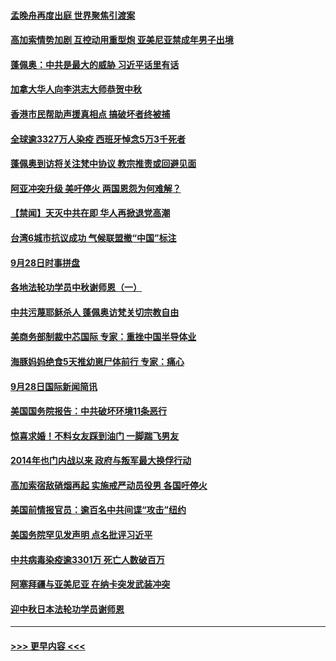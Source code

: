 #### [孟晚舟再度出庭 世界聚焦引渡案](../pages/prog202/a102951590.md?t=09291351) 
#### [高加索情势加剧 互控动用重型炮 亚美尼亚禁成年男子出境](../pages/prog202/a102951487.md?t=09291351) 
#### [蓬佩奥：中共是最大的威胁 习近平话里有话](../pages/prog202/a102951496.md?t=09291351) 
#### [加拿大华人向李洪志大师恭贺中秋](../pages/prog202/a102951489.md?t=09291351) 
#### [香港市民帮助声援真相点 搞破坏者终被捕](../pages/prog202/a102951433.md?t=09291351) 
#### [全球逾3327万人染疫 西班牙悼念5万3千死者](../pages/prog202/a102951081.md?t=09291351) 
#### [蓬佩奥到访将关注梵中协议 教宗推责或回避见面](../pages/prog202/a102951234.md?t=09291351) 
#### [阿亚冲突升级 美吁停火 两国恩怨为何难解？](../pages/prog202/a102951261.md?t=09291351) 
#### [【禁闻】天灭中共在即 华人再掀退党高潮](../pages/prog202/a102951255.md?t=09291351) 
#### [台湾6城市抗议成功 气候联盟撤“中国”标注](../pages/prog202/a102951157.md?t=09291351) 
#### [9月28日时事拼盘](../pages/prog202/a102951195.md?t=09291351) 
#### [各地法轮功学员中秋谢师恩（一）](../pages/prog202/a102951172.md?t=09291351) 
#### [中共污蔑耶稣杀人 蓬佩奥访梵关切宗教自由](../pages/prog202/a102951059.md?t=09291351) 
#### [美商务部制裁中芯国际 专家：重挫中国半导体业](../pages/prog202/a102951072.md?t=09291351) 
#### [海豚妈妈绝食5天推幼崽尸体前行 专家：痛心](../pages/prog202/a102950884.md?t=09291351) 
#### [9月28日国际新闻简讯](../pages/prog202/a102950916.md?t=09291351) 
#### [美国国务院报告：中共破坏环境11条恶行](../pages/prog202/a102950806.md?t=09291351) 
#### [惊喜求婚！不料女友踩到油门 一脚踹飞男友](../pages/prog202/a102950747.md?t=09291351) 
#### [2014年也门内战以来 政府与叛军最大换俘行动](../pages/prog202/a102950702.md?t=09291351) 
#### [高加索宿敌硝烟再起 实施戒严动员役男 各国吁停火](../pages/prog202/a102950672.md?t=09291351) 
#### [美国前情报官员：逾百名中共间谍“攻击”纽约](../pages/prog202/a102950679.md?t=09291351) 
#### [美国务院罕见发声明 点名批评习近平](../pages/prog202/a102950649.md?t=09291351) 
#### [中共病毒染疫逾3301万 死亡人数破百万](../pages/prog202/a102950661.md?t=09291351) 
#### [阿塞拜疆与亚美尼亚 在纳卡突发武装冲突](../pages/prog202/a102950395.md?t=09291351) 
#### [迎中秋日本法轮功学员谢师恩](../pages/prog202/a102950468.md?t=09291351) 

----
#### [ >>> 更早内容 <<< ](../indexes/prog202-earlier.md)
